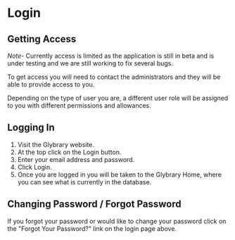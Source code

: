 # Login

## Getting Access

*Note*- Currently access is limited as the application is still in beta and is under testing and we are still working to fix several bugs.

To get access you will need to contact the administrators and they will be able to provide access to you.

Depending on the type of user you are, a different user role will be assigned to you with different permissions and allowances.

## Logging In

1. Visit the Glybrary website.
2. At the top click on the Login button.
3. Enter your email address and password.
4. Click Login.
5. Once you are logged in you will be taken to the Glybrary Home, where you can see what is currently in the database.

## Changing Password / Forgot Password

If you forgot your password or would like to change your password click on the "Forgot Your Password?" link on the login page above.
